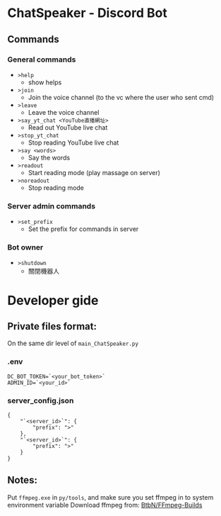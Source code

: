# ChatSpeaker - Discord Bot
## Commands
### General commands
- `>help`
    - show helps
- `>join`
    - Join the voice channel (to the vc where the user who sent cmd)
- `>leave`
    - Leave the voice channel
- `>say_yt_chat <YouTube直播網址>`
    - Read out YouTube live chat
- `>stop_yt_chat`
    - Stop reading YouTube live chat
- `>say <words>`
    - Say the words
- `>readout`
    - Start reading mode (play massage on server)
- `>noreadout`
    - Stop reading mode
### Server admin commands
- `>set_prefix`
    - Set the prefix for commands in server
### Bot owner
- `>shutdown`
    - 關閉機器人

# Developer gide
## Private files format:
On the same dir level of `main_ChatSpeaker.py`
### .env
```
DC_BOT_TOKEN=`<your_bot_token>`
ADMIN_ID=`<your_id>`
```
### server_config.json
```
{
    "`<server_id>`": {
        "prefix": ">"
    },
    "`<server_id>`": {
        "prefix": ">"
    }
}
```
## Notes:
Put `ffmpeg.exe` in `py/tools`, 
and make sure you set ffmpeg in to system environment variable
Download ffmpeg from: [BtbN/FFmpeg-Builds](https://github.com/BtbN/FFmpeg-Builds/releases)
